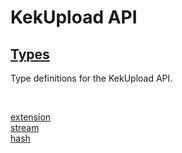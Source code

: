 # KekUpload API

<h2><a href="#">Types</a></h2>

Type definitions for the KekUpload API.

<br>

<a href="extension">extension</a><br>
<a href="stream">stream</a><br>
<a href="hash">hash</a><br>